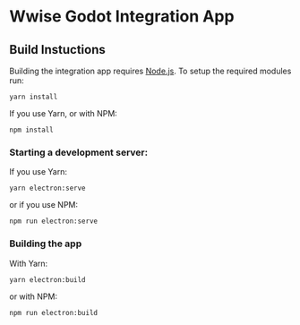 # Wwise Godot Integration App

## Build Instuctions

Building the integration app requires <a href="https://nodejs.org/">Node.js</a>.
To setup the required modules run:

```
yarn install
```

If you use Yarn, or with NPM:

```
npm install
```

### Starting a development server:

If you use Yarn:

```
yarn electron:serve
```

or if you use NPM:

```
npm run electron:serve
```

### Building the app

With Yarn:
```
yarn electron:build
```

or with NPM:
```
npm run electron:build
```
